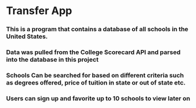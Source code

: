  # Transfer App
 ### This is a program that contains a database of all schools in the United States. 
 ### Data was pulled from the College Scorecard API and parsed into the database in this project
 ### Schools Can be searched for based on different criteria such as degrees offered, price of tuition in state or out of state etc. 
 ### Users can sign up and favorite up to 10 schools to view later on 
